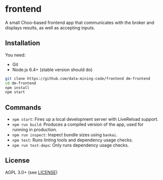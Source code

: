 # frontend

A small Choo-based frontend app that communicates with the broker and displays
results, as well as accepting inputs.

## Installation

You need:
- Git
- Node.js 6.4+ (stable version should do)

```sh
git clone https://github.com/data-mining-code/frontend dm-frontend
cd dm-frontend
npm install
npm start
```

## Commands

- `npm start`: Fires up a local development server with LiveReload support.
- `npm run build`: Produces a compiled version of the app, used for running in
  production.
- `npm run inspect`: Inspect bundle sizes using `bankai`.
- `npm test`: Runs linting tools and dependency usage checks.
- `npm run test-deps`: Only runs dependency usage checks.

## License

AGPL 3.0+ (see [LICENSE](./LICENSE))
